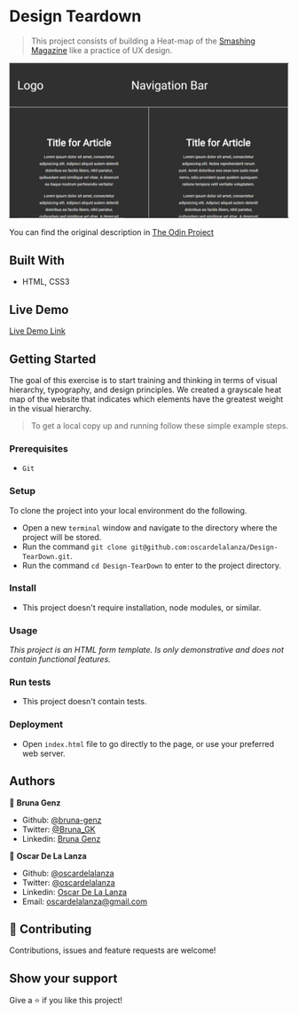 # Design Teardown

> This project consists of building a Heat-map of the [Smashing Magazine](https://www.smashingmagazine.com/) like a practice of UX design.

![screenshot](./screenshot.PNG)

You can find the original description in [The Odin Project](https://www.theodinproject.com/courses/html5-and-css3/lessons/design-teardown)

## Built With

- HTML, CSS3

## Live Demo

[Live Demo Link](https://rawcdn.githack.com/oscardelalanza/Design-TearDown/23e6386beededd1273bf8ad8029a86fcc7cd0034/index.html)

## Getting Started

The goal of this exercise is to start training and thinking in terms of visual hierarchy, typography, and design principles. 
We created a grayscale heat map of the website that indicates which elements have the greatest weight in the visual hierarchy.

> To get a local copy up and running follow these simple example steps.

### Prerequisites

- `Git`

### Setup

To clone the project into your local environment do the following.

- Open a new `terminal` window and navigate to the directory where the project will be stored.
- Run the command `git clone git@github.com:oscardelalanza/Design-TearDown.git`.
- Run the command `cd Design-TearDown` to enter to the project directory.

### Install

- This project doesn't require installation, node modules, or similar.

### Usage

*This project is an HTML form template. Is only demonstrative and does not contain functional features.*

### Run tests

- This project doesn't contain tests.

### Deployment

- Open `index.html` file to go directly to the page, or use your preferred web server.

## Authors

👤 **Bruna Genz**

- Github: [@bruna-genz](https://github.com/bruna-genz)
- Twitter: [@Bruna_GK](https://twitter.com/Bruna_GK)
- Linkedin: [Bruna Genz](https://www.linkedin.com/in/brunagenz/)

👤 **Oscar De La Lanza**

- Github: [@oscardelalanza](https://github.com/oscardelalanza)
- Twitter: [@oscardelalanza](https://twitter.com/oscardelalanza)
- Linkedin: [Oscar De La Lanza](https://linkedin.com/in/oscardelalanza)
- Email: oscardelalanza@gmail.com

## 🤝 Contributing

Contributions, issues and feature requests are welcome!

## Show your support

Give a ⭐️ if you like this project!
